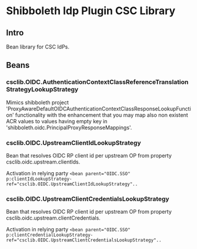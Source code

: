 # Shibboleth Idp Plugin CSC Library



## Intro

Bean library for CSC IdPs.

## Beans

### csclib.OIDC.AuthenticationContextClassReferenceTranslationStrategyLookupStrategy

Mimics shibboleth project 'ProxyAwareDefaultOIDCAuthenticationContextClassResponseLookupFunction' functionality with the enhancement that you may map also non existent ACR values to values having empty key in 'shibboleth.oidc.PrincipalProxyResponseMappings'. 

### csclib.OIDC.UpstreamClientIdLookupStrategy

Bean that resolves OIDC RP client id per upstream OP from property csclib.oidc.upstream.clientIds.


Activation in relying party
`<bean parent="OIDC.SSO" p:clientIdLookupStrategy-ref="csclib.OIDC.UpstreamClientIdLookupStrategy"..`

### csclib.OIDC.UpstreamClientCredentialsLookupStrategy

Bean that resolves OIDC RP client id per upstream OP from property csclib.oidc.upstream.clientCredentials.

Activation in relying party
`<bean parent="OIDC.SSO" p:clientCredentialLookupStrategy-ref="csclib.OIDC.UpstreamClientCredentialsLookupStrategy"..`

